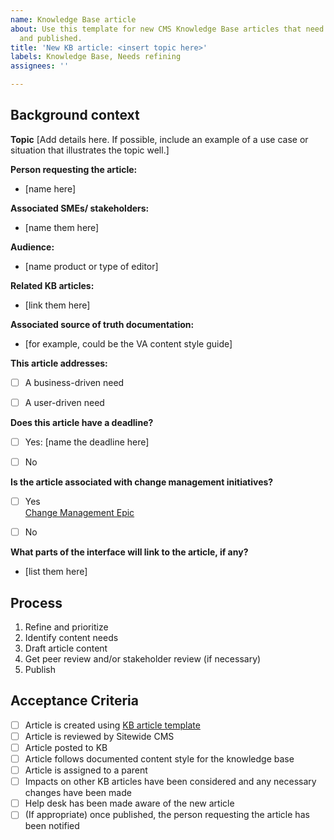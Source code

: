 ```yaml
---
name: Knowledge Base article
about: Use this template for new CMS Knowledge Base articles that need to be written
  and published.
title: 'New KB article: <insert topic here>'
labels: Knowledge Base, Needs refining
assignees: ''

---
```


## Background context
**Topic**
[Add details here. If possible, include an example of a use case or situation that illustrates the topic well.]


**Person requesting the article:** 
- [name here]


**Associated SMEs/ stakeholders:** 
- [name them here]


**Audience:** 
- [name product or type of editor]


**Related KB articles:** 
- [link them here]

  
**Associated source of truth documentation:** 
- [for example, could be the VA content style guide]


**This article addresses:**
- [ ] A business-driven need
- [ ] A user-driven need


**Does this article have a deadline?**
- [ ] Yes: [name the deadline here]
- [ ] No


**Is the article associated with change management initiatives?**
- [ ] Yes<br>
  [Change Management Epic](URL)
- [ ] No


**What parts of the interface will link to the article, if any?** 
- [list them here]




## Process
1. Refine and prioritize
2. Identify content needs
3. Draft article content 
4. Get peer review and/or stakeholder review (if necessary)
5. Publish


## Acceptance Criteria
- [ ] Article is created using [KB article template](https://app.zenhub.com/workspaces/vagov-cms-team-5c0e7b864b5806bc2bfc2087/issues/department-of-veterans-affairs/va.gov-cms/10653) 
- [ ] Article is reviewed by Sitewide CMS
- [ ] Article posted to KB 
- [ ] Article follows documented content style for the knowledge base
- [ ] Article is assigned to a parent 
- [ ] Impacts on other KB articles have been considered and any necessary changes have been made
- [ ] Help desk has been made aware of the new article
- [ ] (If appropriate) once published, the person requesting the article has been notified
